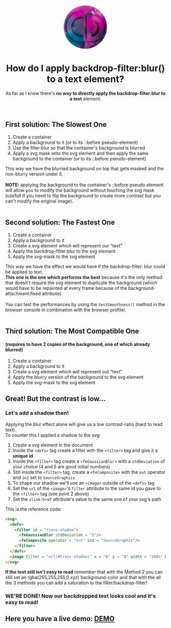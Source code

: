 
<br/><p align="center">
    <a href="https://github.com/CristianDavideConte/applyBackdropFilterBlurToText">
        <img src="https://github.com/CristianDavideConte/applyBackdropFilterBlurToText/blob/master/images/logo.png" height="140">
    </a>
</p>
<h1 align="center">How do I apply backdrop-filter:blur() to a text element? </h1>

<p align="center"> As far as I know there's <strong>no way to directly apply the backdrop-filter:blur to a text</strong> element.</p><br/> 

## First solution: The Slowest One
1. Create a container
2. Apply a background to it (or to its ::before pseudo-element)
3. Use the filter:blur so that the container's background is blurred
4. Apply a svg mask onto the svg element and then apply the same background to the container (or to its ::before pseudo-element)

This way we have the blurried background on top that gets masked and the non-blurry version under it.<br/><br/>
**NOTE:** applying the background to the container's ::before pseudo element will allow you to modify the background  without touching the svg mask (usefull if you need to flip the background to create more contrast but you can't modify the original image).<br/><br/>

## Second solution: The Fastest One
1. Create a container
2. Apply a background to it
3. Create a svg element which will represent our "text"
4. Apply the backdrop-filter:blur to the svg element
5. Apply the svg-mask to the svg element

This way we have the effect we would have if the backdrop-filter: blur could be applied to text.<br/>
**This one is the one which performs the best** because it's the only method that doesn't require the svg element to duplicate the background (which would have to be repainted at every frame because of the background-attachment:fixed attribute).<br/><br/>
You can test the performances by using the `testSmoothness()` method in the browser console in combination with the browser profiler.<br/><br/>

## Third solution: The Most Compatible One
#### (requires to have 2 copies of the background, one of which already blurred)
1. Create a container
2. Apply a background to it
3. Create a svg element which will represent out "text"
4. Apply the blurry version of the background to the svg element
5. Apply the svg-mask to the svg element

## Great! But the contrast is low...
### Let's add a shadow then!
Applying the blur effect alone will give us a low contrast-ratio (hard to read text). <br/>
To counter this I applied a shadow to the svg: <br/>
1. Create a svg element in the document
2. Inside the `<defs>` tag create a filter with the `<filter>` tag and give it a **unique id**
3. Inside the `<filter>` tag create a `<feGaussianBlur>` with a `stdDeviation` of your choice (4 and 5 are good initial numbers)
4. Still inside the `<filter>` tag, create a `<feComposite>` with the `out` operator and `in2` set to `SourceGraphics`
5. To shape our shadow we'll use an `<image>` outside of the `<defs>` tag
6. Set the `url` of the `<image>`'s `filter` attribute to the same id you gave to the `<filter>` tag (see point 2 above)
7. Set the `xlink:href` attribute's value to the same one of your svg's path

This is the reference code:
```html
<svg>
  <defs>
    <filter id = "trans-shadow">
      <feGaussianBlur stdDeviation = "5"/>
      <feComposite operator = "out" in2 = "SourceGraphic"/>
    </filter>
  </defs>
  <image filter = "url(#trans-shadow)" x = "0" y = "0" width = "100%" height = "100%" xlink:href = "./SVG.svg" />
</svg>
```
**If the text still isn't easy to read** remember that with the Method 2 you can still set an rgba(255,255,255,0.xyz) background-color and that with the all the 3 methods you can add a saturation to the filter/backdrop-filter!<br/>
### WE'RE DONE! Now our backdropped text looks cool and it's easy to read!
## Here you have a live demo: <a href = "https://cristiandavideconte.github.io/applyBackdropFilterBlurToText"/>DEMO</a>
